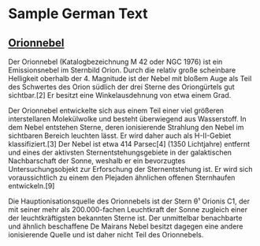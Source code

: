 # Sample German Text

## [Orionnebel](https://de.wikipedia.org/wiki/Orionnebel)

Der Orionnebel (Katalogbezeichnung M 42 oder NGC 1976) ist ein Emissionsnebel im Sternbild Orion. Durch die relativ große scheinbare Helligkeit oberhalb der 4. Magnitude ist der Nebel mit bloßem Auge als Teil des Schwertes des Orion südlich der drei Sterne des Oriongürtels gut sichtbar.[2] Er besitzt eine Winkelausdehnung von etwa einem Grad.

Der Orionnebel entwickelte sich aus einem Teil einer viel größeren interstellaren Molekülwolke und besteht überwiegend aus Wasserstoff. In dem Nebel entstehen Sterne, deren ionisierende Strahlung den Nebel im sichtbaren Bereich leuchten lässt. Er wird daher auch als H-II-Gebiet klassifiziert.[3] Der Nebel ist etwa 414 Parsec[4] (1350 Lichtjahre) entfernt und eines der aktivsten Sternentstehungsgebiete in der galaktischen Nachbarschaft der Sonne, weshalb er ein bevorzugtes Untersuchungsobjekt zur Erforschung der Sternentstehung ist. Er wird sich voraussichtlich zu einem den Plejaden ähnlichen offenen Sternhaufen entwickeln.[9]

Die Hauptionisationsquelle des Orionnebels ist der Stern θ¹ Orionis C1, der mit seiner mehr als 200.000-fachen Leuchtkraft der Sonne zugleich einer der leuchtkräftigsten bekannten Sterne ist. Der unmittelbar benachbarte und ähnlich beschaffene De Mairans Nebel besitzt dagegen eine andere ionisierende Quelle und ist daher nicht Teil des Orionnebels.
